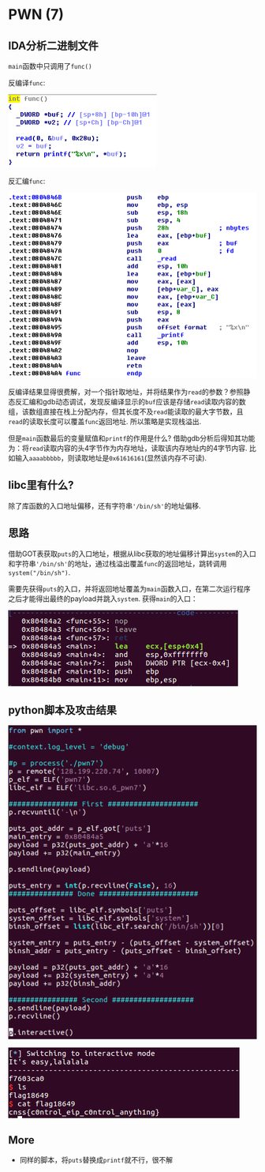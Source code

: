# PWN (7)

## IDA分析二进制文件

`main`函数中只调用了`func()`

反编译`func`:

![func_c](screenshot/func_c.png)

反汇编`func`:

![func_asm](screenshot/func_asm.png)

反编译结果显得很费解，对一个指针取地址，并将结果作为`read`的参数？参照静态反汇编和gdb动态调试，发现反编译显示的`buf`应该是存储`read`读取内容的数组，该数组直接在栈上分配内存，但其长度不及`read`能读取的最大字节数，且`read`的读取长度可以覆盖`func`返回地址. 所以策略是实现栈溢出.

但是`main`函数最后的变量赋值和`printf`的作用是什么? 借助gdb分析后得知其功能为：将`read`读取内容的头4字节作为内存地址，读取该内存地址内的4字节内容. 比如输入`aaaabbbbb`，则读取地址是`0x61616161`(显然该内存不可读).

## libc里有什么?
除了库函数的入口地址偏移，还有字符串`'/bin/sh'`的地址偏移.

## 思路
借助GOT表获取`puts`的入口地址，根据从libc获取的地址偏移计算出`system`的入口和字符串`'/bin/sh'`的地址，通过栈溢出覆盖`func`的返回地址，跳转调用`system("/bin/sh")`.

需要先获得`puts`的入口，并将返回地址覆盖为`main`函数入口，在第二次运行程序之后才能得出最终的payload并跳入`system`. 获得`main`的入口：

![gdb_main](screenshot/gdb_main.png)

## python脚本及攻击结果

![exp](screenshot/exp.png)

![res](screenshot/res.png)

## More
* 同样的脚本，将`puts`替换成`printf`就不行，很不解

